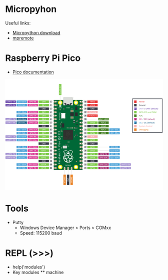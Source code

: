 # Micropyhon

Useful links:
* [Micropython download](https://micropython.org/download/)
* [mpremote](https://docs.micropython.org/en/latest/reference/mpremote.html)



# Raspberry Pi Pico

* [Pico documentation](https://www.raspberrypi.com/documentation/microcontrollers/pico-series.html)

![Pico](./assets/pico-pinout.svg)



# Tools

* Putty
  * Windows Device Manager > Ports > COMxx
  * Speed: 115200 baud



# REPL (>>>)

* help('modules')
* Key modules
** machine



